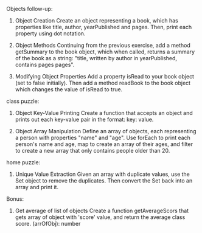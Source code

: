 
Objects follow-up:

1. Object Creation
Create an object representing a book, which has properties like title, author, yearPublished and pages. Then, print each property using dot notation.

2. Object Methods
Continuing from the previous exercise, add a method getSummary to the book object, which when called, returns a summary of the book as a string: "title, written by author in yearPublished, contains pages pages".

3. Modifying Object Properties
Add a property isRead to your book object (set to false initially). Then add a method readBook to the book object which changes the value of isRead to true.



class puzzle:

1. Object Key-Value Printing
Create a function that accepts an object and prints out each key-value pair in the format: key: value.

2. Object Array Manipulation
Define an array of objects, each representing a person with properties "name" and "age". Use forEach to print each person's name and age, map to create an array of their ages, and filter to create a new array that only contains people older than 20.


home puzzle:

1. Unique Value Extraction
Given an array with duplicate values, use the Set object to remove the duplicates. Then convert the Set back into an array and print it.



Bonus:
1. Get average of list of objects
Create a function getAverageScors that gets array of object with 'score' value, and return the average class score.
(arrOfObj): number

